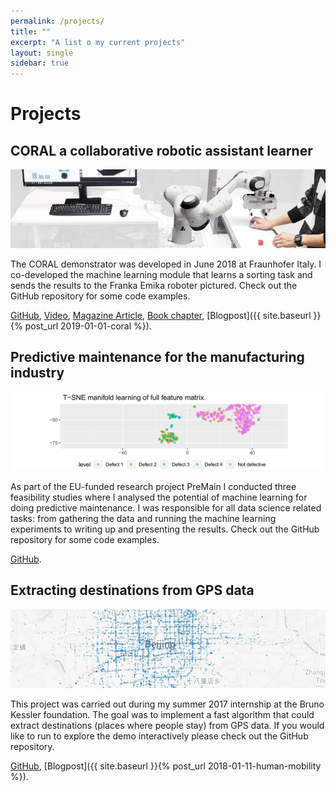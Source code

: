 ```yaml
---
permalink: /projects/
title: ""
excerpt: "A list o my current projects"
layout: single
sidebar: true
---
```

# Projects

## CORAL a collaborative robotic assistant learner

![jpg](/assets/images/projects/coral_teaser.jpg)

The CORAL demonstrator was developed in June 2018 at Fraunhofer Italy. I
co-developed the machine learning module that learns a sorting task and sends
the results to the Franka Emika roboter pictured. Check out the GitHub
repository for some code examples.

[GitHub](https://github.com/sebastianbertoli-portfolio/coral-public),
[Video](/assets/videos/coral.gif),
[Magazine Article](/assets/documents/coral_magazine.pdf), 
[Book chapter](/assets/documents/coral_bookchapter.pdf),
[Blogpost]({{ site.baseurl }}{% post_url 2019-01-01-coral %}).

## Predictive maintenance for the manufacturing industry

![jpg](/assets/images/projects/premain_teaser.jpg)

As part of the EU-funded research project PreMain I conducted three feasibility
studies where I analysed the potential of machine learning for doing predictive
maintenance. I was responsible for all data science related tasks: from
gathering the data and running the machine learning experiments to writing up
and presenting the results. Check out the GitHub repository for some code
examples.

[GitHub](https://github.com/sebastianbertoli-portfolio/premain-public).

## Extracting destinations from GPS data

![jpg](/assets/images/projects/readme_teaser.jpg)

This project was carried out during my summer 2017 internship at the Bruno
Kessler foundation. The goal was to implement a fast algorithm that could
extract destinations (places where people stay) from GPS data. If you would
like to run to explore the demo interactively please check out the GitHub
repository.

[GitHub](https://github.com/sebastianbertoli/Github-internship_human_mobility), 
[Blogpost]({{ site.baseurl }}{% post_url 2018-01-11-human-mobility %}).
